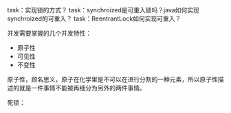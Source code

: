 task：实现锁的方式？
task：synchroized是可重入锁吗？java如何实现synchroized的可重入？
task：ReentrantLock如何实现可重入？

并发需要掌握的几个并发特性：

* 原子性
* 可见性
* 不变性

原子性，顾名思义，原子在化学里是不可以在进行分割的一种元素，所以原子性描述的就是一件事情不能被再细分为另外的两件事情。

死锁：